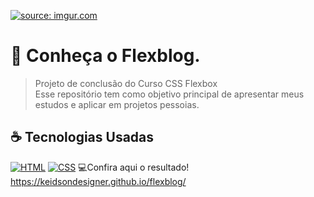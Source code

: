 <a href="https://imgur.com/ZAjPS5g"><img src="https://i.imgur.com/ZAjPS5g.png" title="source: imgur.com" /></a>

# 📱 Conheça o Flexblog.
> Projeto de conclusão do Curso CSS Flexbox <br>
> Esse repositório tem como objetivo principal de apresentar meus estudos e aplicar em projetos pessoias.

## ☕ Tecnologias Usadas

[![HTML](https://img.shields.io/badge/html%20-%23323330.svg?&style=for-the-badge&logo=html&logoColor=black&color=FF8000)](#)
[![CSS](https://img.shields.io/badge/css%20-%23323330.svg?&style=for-the-badge&logo=css&logoColor=black&color=2E64FE)](#)
💻Confira aqui o resultado!
https://keidsondesigner.github.io/flexblog/
